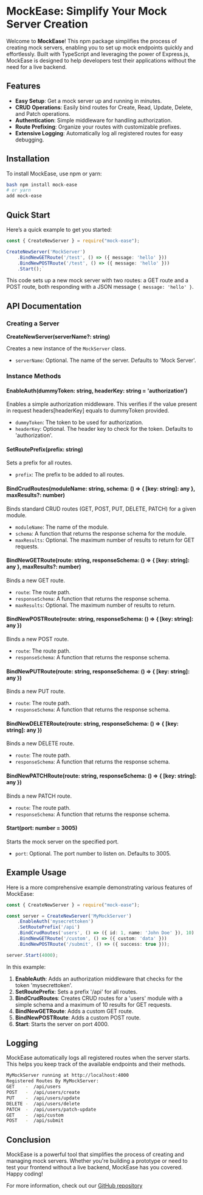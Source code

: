 # MockEase: Simplify Your Mock Server Creation 

Welcome to **MockEase**! This npm package simplifies the process of creating mock servers, enabling you to set up mock endpoints quickly and effortlessly. Built with TypeScript and leveraging the power of Express.js, MockEase is designed to help developers test their applications without the need for a live backend. 

## Features  
-  **Easy Setup**: Get a mock server up and running in minutes. 
-  **CRUD Operations**: Easily bind routes for Create, Read, Update, Delete, and Patch operations. 
-  **Authentication**: Simple middleware for handling authorization. 
-  **Route Prefixing**: Organize your routes with customizable prefixes. 
-  **Extensive Logging**: Automatically log all registered routes for easy debugging. 

## Installation 
To install MockEase, 
use npm or yarn: 
``` bash 
bash npm install mock-ease 
# or yarn 
add mock-ease
```

 ## Quick Start

Here’s a quick example to get you started:

``` typescript
const { CreateNewServer } = require("mock-ease");

CreateNewServer('MockServer')
    .BindNewGETRoute('/test', () => ({ message: 'hello' }))
    .BindNewPOSTRoute('/test', () => ({ message: 'hello' }))
    .Start();` 
```

This code sets up a new mock server with two routes: a GET route and a POST route, both responding with a JSON message `{ message: 'hello' }`.

## API Documentation

### Creating a Server

**CreateNewServer(serverName?: string)**

Creates a new instance of the `MockServer` class.

-   `serverName`: Optional. The name of the server. Defaults to 'Mock Server'.

### Instance Methods

#### EnableAuth(dummyToken: string, headerKey: string = 'authorization')

Enables a simple authorization middleware. This verifies if the value present in request headers[headerKey] equals to dummyToken provided.

-   `dummyToken`: The token to be used for authorization.
-   `headerKey`: Optional. The header key to check for the token. Defaults to 'authorization'.

#### SetRoutePrefix(prefix: string)

Sets a prefix for all routes.

-   `prefix`: The prefix to be added to all routes.

#### BindCrudRoutes(moduleName: string, schema: () => { [key: string]: any }, maxResults?: number)

Binds standard CRUD routes (GET, POST, PUT, DELETE, PATCH) for a given module.

-   `moduleName`: The name of the module.
-   `schema`: A function that returns the response schema for the module.
-   `maxResults`: Optional. The maximum number of results to return for GET requests.

#### BindNewGETRoute(route: string, responseSchema: () => { [key: string]: any }, maxResults?: number)

Binds a new GET route.

-   `route`: The route path.
-   `responseSchema`: A function that returns the response schema.
-   `maxResults`: Optional. The maximum number of results to return.

#### BindNewPOSTRoute(route: string, responseSchema: () => { [key: string]: any })

Binds a new POST route.

-   `route`: The route path.
-   `responseSchema`: A function that returns the response schema.

#### BindNewPUTRoute(route: string, responseSchema: () => { [key: string]: any })

Binds a new PUT route.

-   `route`: The route path.
-   `responseSchema`: A function that returns the response schema.

#### BindNewDELETERoute(route: string, responseSchema: () => { [key: string]: any })

Binds a new DELETE route.

-   `route`: The route path.
-   `responseSchema`: A function that returns the response schema.

#### BindNewPATCHRoute(route: string, responseSchema: () => { [key: string]: any })

Binds a new PATCH route.

-   `route`: The route path.
-   `responseSchema`: A function that returns the response schema.

#### Start(port: number = 3005)

Starts the mock server on the specified port.

-   `port`: Optional. The port number to listen on. Defaults to 3005.

## Example Usage

Here is a more comprehensive example demonstrating various features of MockEase:

``` typescript
const { CreateNewServer } = require("mock-ease");

const server = CreateNewServer('MyMockServer')
    .EnableAuth('mysecrettoken')
    .SetRoutePrefix('/api')
    .BindCrudRoutes('users', () => ({ id: 1, name: 'John Doe' }), 10)
    .BindNewGETRoute('/custom', () => ({ custom: 'data' }))
    .BindNewPOSTRoute('/submit', () => ({ success: true }));

server.Start(4000);
```
In this example:

1.  **EnableAuth**: Adds an authorization middleware that checks for the token 'mysecrettoken'.
2.  **SetRoutePrefix**: Sets a prefix '/api' for all routes.
3.  **BindCrudRoutes**: Creates CRUD routes for a 'users' module with a simple schema and a maximum of 10 results for GET requests.
4.  **BindNewGETRoute**: Adds a custom GET route.
5.  **BindNewPOSTRoute**: Adds a custom POST route.
6.  **Start**: Starts the server on port 4000.

## Logging

MockEase automatically logs all registered routes when the server starts. This helps you keep track of the available endpoints and their methods.
``` bash
MyMockServer running at http://localhost:4000
Registered Routes By MyMockServer:
GET    -  /api/users
POST   -  /api/users/create
PUT    -  /api/users/update
DELETE -  /api/users/delete
PATCH  -  /api/users/patch-update
GET    -  /api/custom
POST   -  /api/submit
```

## Conclusion

MockEase is a powerful tool that simplifies the process of creating and managing mock servers. Whether you're building a prototype or need to test your frontend without a live backend, MockEase has you covered. Happy coding!


For more information, check out our [GitHub repository](https://github.com/m-saeedk/mock-ease)